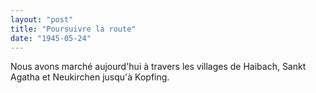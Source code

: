 ```yaml
---
layout: "post"
title: "Poursuivre la route"
date: "1945-05-24"
---
```


Nous avons marché aujourd'hui à travers les villages de Haibach, Sankt Agatha et Neukirchen jusqu'à Kopfing.


<div class="histoire"></div>

<div class="commentaire"></div>